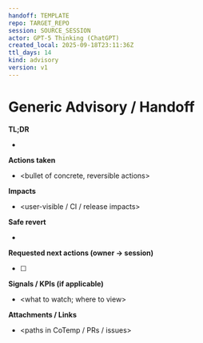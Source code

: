```yaml
---
handoff: TEMPLATE
repo: TARGET_REPO
session: SOURCE_SESSION
actor: GPT-5 Thinking (ChatGPT)
created_local: 2025-09-18T23:11:36Z
ttl_days: 14
kind: advisory
version: v1
---
```


# Generic Advisory / Handoff

**TL;DR**
- <one-liner outcome>

**Actions taken**
- <bullet of concrete, reversible actions>

**Impacts**
- <user-visible / CI / release impacts>

**Safe revert**
- <exact steps to undo>

**Requested next actions (owner → session)**
- [ ] <checkboxed items with owners>

**Signals / KPIs (if applicable)**
- <what to watch; where to view>

**Attachments / Links**
- <paths in CoTemp / PRs / issues>

